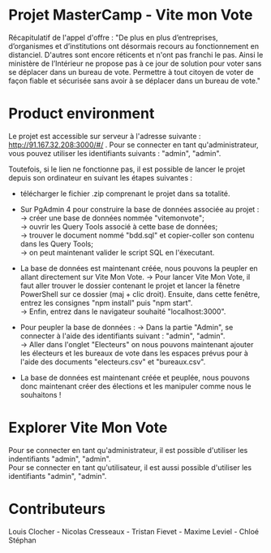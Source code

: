 # Projet MasterCamp - Vite mon Vote

Récapitulatif de l'appel d'offre : "De plus en plus d’entreprises, d’organismes et d’institutions ont désormais recours au fonctionnement en distanciel. D'autres sont encore réticents et n'ont pas franchi le pas.  Ainsi le ministère de l’Intérieur ne propose pas à ce jour de solution pour voter sans se déplacer dans un bureau de vote. Permettre à tout citoyen de voter de façon fiable et sécurisée sans avoir à se déplacer dans un bureau de vote."

# Product environment 

Le projet est accessible sur serveur à l'adresse suivante : http://91.167.32.208:3000/#/ . Pour se connecter en tant qu'administrateur, vous pouvez utiliser les identifiants suivants : "admin", "admin".



Toutefois, si le lien ne fonctionne pas, il est possible de lancer le projet depuis son ordinateur en suivant les étapes suivantes : 

- télécharger le fichier .zip comprenant le projet dans sa totalité.
- Sur PgAdmin 4 pour construire la base de données associée au projet : 
    -> créer une base de données nommée "vitemonvote";  
    -> ouvrir les Query Tools associé à cette base de données;  
    -> trouver le document nommé "bdd.sql" et copier-coller son contenu dans les Query Tools;  
    -> on peut maintenant valider le script SQL en l'éxecutant.

- La base de données est maintenant créée, nous pouvons la peupler en allant directement sur Vite Mon Vote.
    -> Pour lancer Vite Mon Vote, il faut aller trouver le dossier contenant le projet et lancer la fênetre PowerShell sur ce dossier (maj + clic droit). Ensuite, dans cette fenêtre, entrez les consignes "npm install" puis "npm start".  
    -> Enfin, entrez dans le navigateur souhaité "localhost:3000".  

- Pour peupler la base de données :
    -> Dans la partie "Admin", se connecter à l'aide des identifiants suivant : "admin", "admin".  
    -> Aller dans l'onglet "Electeurs" on nous pouvons maintenant ajouter les électeurs et les bureaux de vote dans les espaces prévus pour à l'aide des documents "electeurs.csv" et "bureaux.csv".  

- La base de données est maintenant créée et peuplée, nous pouvons donc maintenant créer des élections et les manipuler comme nous le souhaitons !

# Explorer Vite Mon Vote

Pour se connecter en tant qu'administrateur, il est possible d'utiliser les indentifiants "admin", "admin".  
Pour se connecter en tant qu'utilisateur, il est aussi possible d'utiliser les identifiants "admin", "admin".

# Contributeurs

Louis Clocher - Nicolas Cresseaux - Tristan Fievet - Maxime Leviel - Chloé Stéphan
